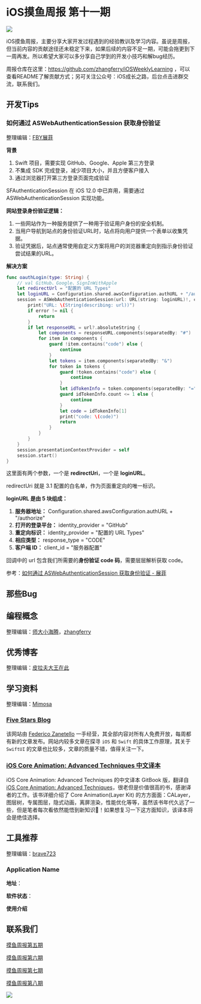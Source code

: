 # iOS摸鱼周报 第十一期

![](https://gitee.com/zhangferry/Images/raw/master/gitee/iOS摸鱼周报模板.png)

iOS摸鱼周报，主要分享大家开发过程遇到的经验教训及学习内容。虽说是周报，但当前内容的贡献途径还未稳定下来，如果后续的内容不足一期，可能会拖更到下一周再发。所以希望大家可以多分享自己学到的开发小技巧和解bug经历。

周报仓库在这里：https://github.com/zhangferry/iOSWeeklyLearning ，可以查看README了解贡献方式；另可关注公众号：iOS成长之路，后台点击进群交流，联系我们。

## 开发Tips

### 如何通过 ASWebAuthenticationSession 获取身份验证

整理编辑：[FBY展菲](https://juejin.cn/user/3192637497025335/posts)

**背景**

1. Swift 项目，需要实现 GitHub、Google、Apple 第三方登录
2. 不集成 SDK 完成登录，减少项目大小，并且方便客户接入
3. 通过浏览器打开第三方登录页面完成验证

SFAuthenticationSession 在 iOS 12.0 中已弃用，需要通过 ASWebAuthenticationSession 实现功能。

**网站登录身份验证逻辑：**

1. 一些网站作为一种服务提供了一种用于验证用户身份的安全机制。
2. 当用户导航到站点的身份验证URL时，站点将向用户提供一个表单以收集凭据。
3. 验证凭据后，站点通常使用自定义方案将用户的浏览器重定向到指示身份验证尝试结果的URL。

**解决方案**

```swift
func oauthLogin(type: String) {
    // val GitHub、Google、SignInWithApple
    let redirectUrl = "配置的 URL Types"
    let loginURL = Configuration.shared.awsConfiguration.authURL + "/authorize" + "?identity_provider=" + type + "&redirect_uri=" + redirectUri + "&response_type=CODE&client_id=" + Configuration.shared.awsConfiguration.appClientId
    session = ASWebAuthenticationSession(url: URL(string: loginURL)!, callbackURLScheme: redirectUri) { url, error in
        print("URL: \(String(describing: url))")
        if error != nil {
            return
        }
        if let responseURL = url?.absoluteString {
            let components = responseURL.components(separatedBy: "#")
            for item in components {
                guard !item.contains("code") else {
                    continue
                }
                let tokens = item.components(separatedBy: "&")
                for token in tokens {
                    guard !token.contains("code") else {
                        continue
                    }
                    let idTokenInfo = token.components(separatedBy: "=")
                    guard idTokenInfo.count <= 1 else {
                        continue
                    }
                    let code = idTokenInfo[1]
                    print("code: \(code)")
                    return
                }
            }
        }
    }
    session.presentationContextProvider = self
    session.start()
}
```

这里面有两个参数，一个是 **redirectUri**，一个是 **loginURL**。

redirectUri 就是 3.1 配置的白名单，作为页面重定向的唯一标识。

**loginURL 是由 5 块组成：**

1. **服务器地址：** Configuration.shared.awsConfiguration.authURL + "/authorize"
2. **打开的登录平台：** identity_provider = "GitHub"
3. **重定向标识：** identity_provider = "配置的 URL Types"
4. **相应类型：** response_type = "CODE"
5. **客户端 ID：** client_id = "服务器配置"

回调中的 url 包含我们所需要的**身份验证 code 码**，需要层层解析获取 code。

参考：[如何通过 ASWebAuthenticationSession 获取身份验证 - 展菲](https://mp.weixin.qq.com/s/QUiiCKJObfDPKWCvxAg5nQ "如何通过 ASWebAuthenticationSession 获取身份验证")


## 那些Bug


## 编程概念

整理编辑：[师大小海腾](https://juejin.cn/user/782508012091645)，[zhangferry](https://zhangferry.com)



## 优秀博客

整理编辑：[皮拉夫大王在此](https://www.jianshu.com/u/739b677928f7)



## 学习资料

整理编辑：[Mimosa](https://juejin.cn/user/1433418892590136)

### [Five Stars Blog](https://www.fivestars.blog/)

该网站由 [Federico Zanetello](https://twitter.com/zntfdr) 一手经营，其全部内容对所有人免费开放，每周都有新的文章发布。网站内较多文章在探寻 `iOS` 和 `Swift` 的具体工作原理，其关于 `SwiftUI` 的文章也比较多，文章的质量不错，值得关注一下。

### [iOS Core Animation: Advanced Techniques 中文译本](https://zsisme.gitbooks.io/ios-/content/index.html)

iOS Core Animation: Advanced Techniques 的中文译本 GitBook 版，翻译自 [iOS Core Animation: Advanced Techniques](http://www.amazon.com/iOS-Core-Animation-Advanced-Techniques-ebook/dp/B00EHJCORC/ref=sr_1_1?ie=UTF8&qid=1423192842&sr=8-1&keywords=Core+Animation+Advanced+Techniques)，很老但是价值很高的书，感谢译者的工作。该书详细介绍了 Core Animation(Layer Kit) 的方方面面：CALayer，图层树，专属图层，隐式动画，离屏渲染，性能优化等等，虽然该书年代久远了一些，但是笔者每次看依然能悟到新知识🤖！如果想复习一下这方面知识，该译本将会是绝佳选择。

## 工具推荐

整理编辑：[brave723](https://juejin.cn/user/307518984425981/posts)

### Application Name

**地址**：

**软件状态**：

**使用介绍**



## 联系我们

[摸鱼周报第五期](https://zhangferry.com/2021/02/28/iOSWeeklyLearning_5/)

[摸鱼周报第六期](https://zhangferry.com/2021/03/14/iOSWeeklyLearning_6/)

[摸鱼周报第七期](https://zhangferry.com/2021/03/28/iOSWeeklyLearning_7/)

[摸鱼周报第八期](https://zhangferry.com/2021/04/11/iOSWeeklyLearning_8/)

![](https://gitee.com/zhangferry/Images/raw/master/gitee/wechat_official.png)
